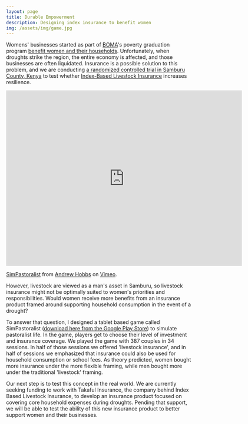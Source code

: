 ```yaml
---
layout: page
title: Durable Empowerment
description: Designing index insurance to benefit women
img: /assets/img/game.jpg
---
```



Womens' businesses started as part of [BOMA](https://bomaproject.org/)'s poverty graduation program [benefit women and their households](https://bomaproject.org/wp-content/uploads/2018/08/VilasArticle-Abstract.pdf). Unfortunately, when droughts strike the region, the entire economy is affected, and those businesses are often liquidated. Insurance is a possible solution to this problem, and we are conducting [a randomized controlled trial in Samburu County, Kenya](https://basis.ucdavis.edu/news/research-collaboration-kenya-seeks-durable-empowerment-women) to test whether [Index-Based Livestock Insurance](https://ibli.ilri.org/) increases resilience.

<iframe src="https://player.vimeo.com/video/293182472" width="640" height="477" frameborder="0" allow="autoplay; fullscreen" allowfullscreen></iframe>
<p><a href="https://vimeo.com/293182472">SimPastoralist</a> from <a href="https://vimeo.com/user90216583">Andrew Hobbs</a> on <a href="https://vimeo.com">Vimeo</a>.</p>

However, livestock are viewed as a man's asset in Samburu, so livestock insurance might not be optimally suited to women's priorities and responsibilities. Would women receive more benefits from an insurance product framed around supporting household consumption in the event of a drought?

To answer that question, I designed a tablet based game called SimPastoralist ([download here from the Google Play Store](https://play.google.com/store/apps/details?id=org.pastoralist.simpastoralist&hl=en_US)) to simulate pastoralist life. In the game, players get to choose their level of investment and insurance coverage. We played the game with 387 couples in 34 sessions. In half of those sessions we offered 'livestock insurance', and in half of sessions we emphasized that insurance could also be used for household consumption or school fees. As theory predicted, women bought more insurance under the more flexible framing, while men bought more under the traditional 'livestock' framing.

Our next step is to test this concept in the real world. We are currently seeking funding to work with Takaful Insurance, the company behind Index Based Livestock Insurance, to develop an insurance product focused on covering core household expenses during droughts. Pending that support, we will be able to test the ability of this new insurance product to better support women and their businesses.
